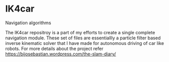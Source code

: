 # IK4car
Navigation algorithms

The IK4car repositroy is a part of my efforts to create a single complete navigation module.
These set of files are essentiallly a particle filter based inverse kinematic solver that I have made for autonomous driving of car like robots.
For more details about the project refer https://bijosebastian.wordpress.com/the-slam-diary/
